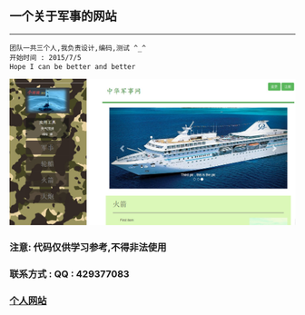 ## 一个关于军事的网站
---
```
团队一共三个人,我负责设计,编码,测试 ^_^
开始时间 : 2015/7/5
Hope I can be better and better  
```

![](./xzmy1.1/img/index.jpg)

### 注意: 代码仅供学习参考,不得非法使用
### 联系方式 : QQ : 429377083
### [个人网站](http://www.lovezbs.com) 


